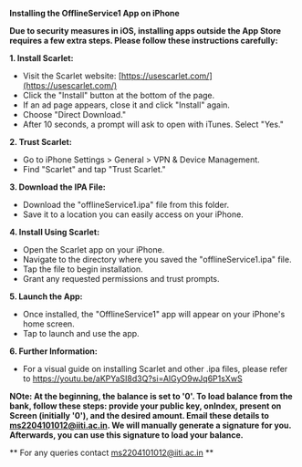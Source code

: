 **Installing the OfflineService1 App on iPhone**

**Due to security measures in iOS, installing apps outside the App Store requires a few extra steps. Please follow these instructions carefully:**

**1. Install Scarlet:**

- Visit the Scarlet website: [https://usescarlet.com/](https://usescarlet.com/)
- Click the "Install" button at the bottom of the page.
- If an ad page appears, close it and click "Install" again.
- Choose "Direct Download."
- After 10 seconds, a prompt will ask to open with iTunes. Select "Yes."

**2. Trust Scarlet:**

- Go to iPhone Settings > General > VPN & Device Management.
- Find "Scarlet" and tap "Trust Scarlet."

**3. Download the IPA File:**

- Download the "offlineService1.ipa" file from this folder.
- Save it to a location you can easily access on your iPhone.

**4. Install Using Scarlet:**

- Open the Scarlet app on your iPhone.
- Navigate to the directory where you saved the "offlineService1.ipa" file.
- Tap the file to begin installation.
- Grant any requested permissions and trust prompts.

**5. Launch the App:**

- Once installed, the "OfflineService1" app will appear on your iPhone's home screen.
- Tap to launch and use the app.

**6. Further Information:**
- For a visual guide on installing Scarlet and other .ipa files, please refer to https://youtu.be/aKPYaSI8d3Q?si=AlGyO9wJq6P1sXwS

**NOte:  At the beginning, the balance is set to '0'. To load balance from the bank, follow these steps: provide your public key, onIndex, present on Screen  (initially '0'), and the desired amount. Email these details to ms2204101012@iiti.ac.in. We will manually generate a signature for you. Afterwards, you can use this signature to load your balance.**

** For any queries contact ms2204101012@iiti.ac.in **
